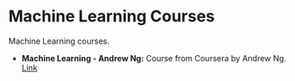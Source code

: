 # Machine Learning Courses

Machine Learning courses.

* **Machine Learning - Andrew Ng:** Course from Coursera by Andrew Ng. [Link](https://www.coursera.org/learn/machine-learning)

